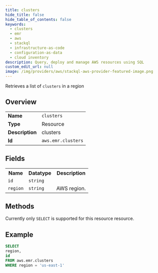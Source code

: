 ```yaml
---
title: clusters
hide_title: false
hide_table_of_contents: false
keywords:
  - clusters
  - emr
  - aws
  - stackql
  - infrastructure-as-code
  - configuration-as-data
  - cloud inventory
description: Query, deploy and manage AWS resources using SQL
custom_edit_url: null
image: /img/providers/aws/stackql-aws-provider-featured-image.png
---
```

Retrieves a list of <code>clusters</code> in a region

## Overview
<table><tbody>
<tr><td><b>Name</b></td><td><code>clusters</code></td></tr>
<tr><td><b>Type</b></td><td>Resource</td></tr>
<tr><td><b>Description</b></td><td>clusters</td></tr>
<tr><td><b>Id</b></td><td><code>aws.emr.clusters</code></td></tr>
</tbody></table>

## Fields
<table><tbody>
<tr><th>Name</th><th>Datatype</th><th>Description</th></tr>
<tr><td><code>id</code></td><td><code>string</code></td><td></td></tr>
<tr><td><code>region</code></td><td><code>string</code></td><td>AWS region.</td></tr>

</tbody></table>

## Methods
Currently only <code>SELECT</code> is supported for this resource resource.





## Example
```sql
SELECT
region,
id
FROM aws.emr.clusters
WHERE region = 'us-east-1'
```
